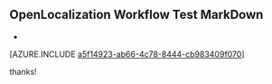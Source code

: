 ## OpenLocalization Workflow Test MarkDown
* 

[AZURE.INCLUDE [a5f14923-ab66-4c78-8444-cb983409f070](calleeMd1.md)]

 
thanks!